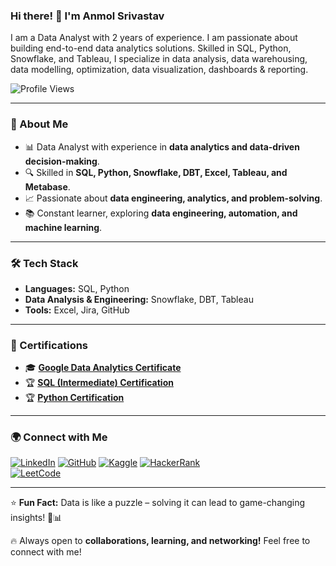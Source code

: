 ### Hi there! 👋 I'm Anmol Srivastav

I am a Data Analyst with 2 years of experience. I am passionate about building end-to-end data analytics solutions. Skilled in SQL, Python, Snowflake, and Tableau, I specialize in data analysis, data warehousing, data modelling, optimization, data visualization, dashboards & reporting.

![Profile Views](https://komarev.com/ghpvc/?username=Anmol2205DA&color=blue)  

---

### 🚀 About Me
- 📊 Data Analyst with experience in **data analytics and data-driven decision-making**.
- 🔍 Skilled in **SQL, Python, Snowflake, DBT, Excel, Tableau, and Metabase**.
- 📈 Passionate about **data engineering, analytics, and problem-solving**.
- 📚 Constant learner, exploring **data engineering, automation, and machine learning**.

---

### 🛠️ Tech Stack
- **Languages:** SQL, Python
- **Data Analysis & Engineering:** Snowflake, DBT, Tableau
- **Tools:** Excel, Jira, GitHub


---

### 📜 Certifications
- 🎓 **[Google Data Analytics Certificate](https://coursera.org/share/85e4a18863e38223ab6f3e783239f921)**
- 🏆 **[SQL (Intermediate) Certification](https://www.hackerrank.com/certificates/e4c04670b8f9)**
- 🏆 **[Python Certification](https://www.hackerrank.com/certificates/42267eaffb87)**

---

### 🌍 Connect with Me
[![LinkedIn](https://img.shields.io/badge/LinkedIn-0A66C2?style=for-the-badge&logo=linkedin&logoColor=white)](https://linkedin.com/in/anmol-srivastav-4827a7193) 
[![GitHub](https://img.shields.io/badge/GitHub-181717?style=for-the-badge&logo=github&logoColor=white)](https://github.com/Anmol2205DA) 
[![Kaggle](https://img.shields.io/badge/Kaggle-20BEFF?style=for-the-badge&logo=kaggle&logoColor=white)](https://kaggle.com/anmolsrivastav22)
[![HackerRank](https://img.shields.io/badge/HackerRank-32CD32?style=for-the-badge&logo=hackerrank&logoColor=white)](https://www.hackerrank.com/profile/anmolsrivastav14)  
[![LeetCode](https://img.shields.io/badge/LeetCode-FFA116?style=for-the-badge&logo=leetcode&logoColor=white)](https://leetcode.com/u/anmol2205/) 

---

⭐ **Fun Fact:** Data is like a puzzle – solving it can lead to game-changing insights! 🧩📊

🔥 Always open to **collaborations, learning, and networking!** Feel free to connect with me!
